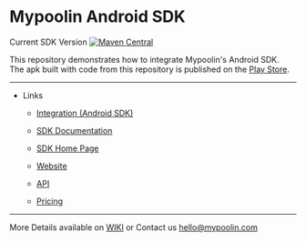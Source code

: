 <link rel="shortcut icon" type="image/png" href="https://dcv5wf39cuky3.cloudfront.net/favicons/favicon-32x32.png">

# Mypoolin Android SDK
Current SDK Version [![Maven Central](https://maven-badges.herokuapp.com/maven-central/com.mypoolin/sdk/badge.svg?style=plastic)](https://maven-badges.herokuapp.com/maven-central/com.mypoolin/sdk)


This repository demonstrates how to integrate Mypoolin's Android SDK.    
The apk built with code from this repository is published on the [Play Store](https://play.google.com/store/apps/details?id=com.app.mypoolin).

----------

+ Links
  - [Integration (Android SDK)](https://github.com/mypoolin/mypoolin-sdk/wiki/Integration)
  - [SDK Documentation](https://github.com/mypoolin/mypoolin-sdk/wiki)
  - [SDK Home Page](https://mypoolin.github.io/mypoolin-sdk/)
 
  - [Website](https://mypoolin.com)
  - [API](https://mypoolin.com/api.html)
  - [Pricing](https://mypoolin.com/pricing)
 

***
More Details available on [WIKI](https://github.com/mypoolin/mypoolin-sdk/wiki) or Contact us [hello@mypoolin.com](mailto:hello@mypoolin.com)
